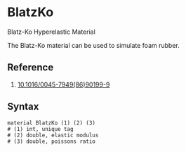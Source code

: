 # BlatzKo

Blatz-Ko Hyperelastic Material

The Blatz-Ko material can be used to simulate foam rubber.

## Reference

1. [10.1016/0045-7949(86)90199-9](https://doi.org/10.1016/0045-7949(86)90199-9)

## Syntax

```
material BlatzKo (1) (2) (3)
# (1) int, unique tag
# (2) double, elastic modulus
# (3) double, poissons ratio
```
